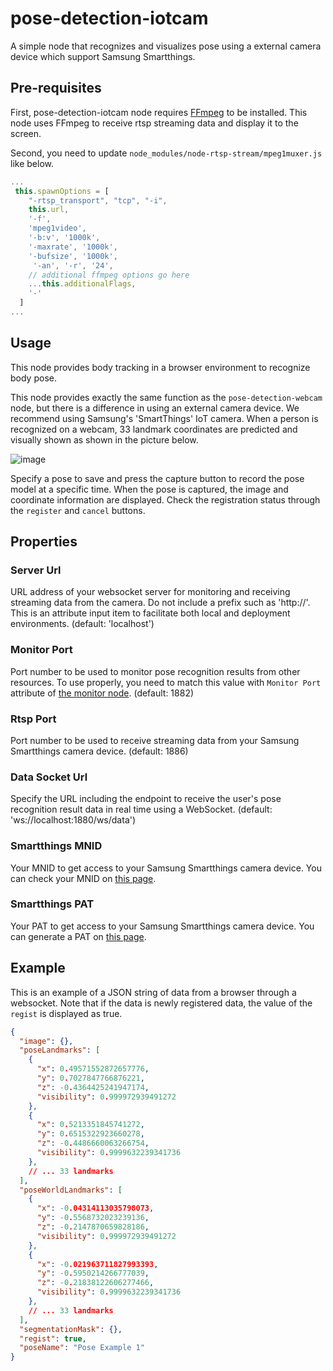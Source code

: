 # pose-detection-iotcam

A simple node that recognizes and visualizes pose using a external camera device which support Samsung Smartthings.

## Pre-requisites

First, pose-detection-iotcam node requires [FFmpeg](https://ffmpeg.org/) to be installed. This node uses FFmpeg to receive rtsp streaming data and display it to the screen.

Second, you need to update `node_modules/node-rtsp-stream/mpeg1muxer.js` like below.

```JavaScript
...
 this.spawnOptions = [
    "-rtsp_transport", "tcp", "-i",
    this.url,
    '-f',
    'mpeg1video',
    '-b:v', '1000k',
    '-maxrate', '1000k',
    '-bufsize', '1000k',
     '-an', '-r', '24',
    // additional ffmpeg options go here
    ...this.additionalFlags,
    '-'
  ]
...
```

## Usage

This node provides body tracking in a browser environment to recognize body pose.

This node provides exactly the same function as the `pose-detection-webcam` node, but there is a difference in using an external camera device. We recommend using Samsung's 'SmartThings' IoT camera. When a person is recognized on a webcam, 33 landmark coordinates are predicted and visually shown as shown in the picture below.

![image](https://user-images.githubusercontent.com/30489264/136204900-ef4e1304-bca2-41e6-bc31-00aaf3df2467.png)

Specify a pose to save and press the capture button to record the pose model at a specific time. When the pose is captured, the image and coordinate information are displayed. Check the registration status through the `register` and `cancel` buttons.

## Properties

### Server Url

URL address of your websocket server for monitoring and receiving streaming data from the camera. Do not include a prefix such as 'http://'. This is an attribute input item to facilitate both local and deployment environments. (default: 'localhost')

### Monitor Port

Port number to be used to monitor pose recognition results from other resources. To use properly, you need to match this value with `Monitor Port` attribute of [the monitor node](https://github.com/5FNSaaS/node-red-contrib-motion-pose/tree/master/monitor). (default: 1882)

### Rtsp Port

Port number to be used to receive streaming data from your Samsung Smartthings camera device. (default: 1886)

### Data Socket Url

Specify the URL including the endpoint to receive the user's pose recognition result data in real time using a WebSocket. (default: 'ws://localhost:1880/ws/data')

### Smartthings MNID

Your MNID to get access to your Samsung Smartthings camera device. You can check your MNID on [this page](https://smartthings.developer.samsung.com/partner/dashboard).

### Smartthings PAT

Your PAT to get access to your Samsung Smartthings camera device. You can generate a PAT on [this page](https://account.smartthings.com/login?redirect=https%3A%2F%2Faccount.smartthings.com%2Ftokens).

## Example

This is an example of a JSON string of data from a browser through a websocket. Note that if the data is newly registered data, the value of the `regist` is displayed as true.

```json
{
  "image": {},
  "poseLandmarks": [
    {
      "x": 0.49571552872657776,
      "y": 0.7027847766876221,
      "z": -0.4364425241947174,
      "visibility": 0.999972939491272
    },
    {
      "x": 0.5213351845741272,
      "y": 0.6515322923660278,
      "z": -0.4486660063266754,
      "visibility": 0.9999632239341736
    },
    // ... 33 landmarks
  ],
  "poseWorldLandmarks": [
    {
      "x": -0.04314113035798073,
      "y": -0.5568732023239136,
      "z": -0.2147870659828186,
      "visibility": 0.999972939491272
    },
    {
      "x": -0.021963711827993393,
      "y": -0.5950214266777039,
      "z": -0.21838122606277466,
      "visibility": 0.9999632239341736
    },
    // ... 33 landmarks
  ],
  "segmentationMask": {},
  "regist": true,
  "poseName": "Pose Example 1"
}
```